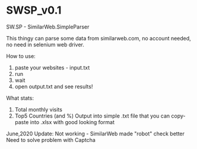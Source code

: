 # SWSP_v0.1
SW.SP - SimilarWeb.SimpleParser

This thingy can parse some data from similarweb.com, no account needed, no need in selenium web driver.

How to use:
1. paste your websites - input.txt
2. run
3. wait
4. open output.txt and see results!


What stats:
1. Total monthly visits
2. Top5 Countries (and %) Output into simple .txt file that you can copy-paste into .xlsx with good looking format

June,2020 Update:
Not working - SimilarWeb made "robot" check better
Need to solve problem with Captcha
